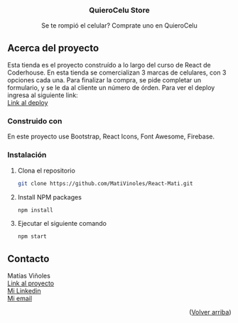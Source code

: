 <a name="readme-top"></a>

<!-- PROJECT LOGO -->
<br />
<div align="center">

  <h3 align="center">QuieroCelu Store</h3>

  <p align="center">
   Se te rompió el celular? Comprate uno en QuieroCelu
  </p>
</div>


## Acerca del proyecto

Esta tienda es el proyecto construído a lo largo del curso de React de Coderhouse. En esta tienda se comercializan 3 marcas de celulares, con 3 opciones
cada una. Para finalizar la compra, se pide completar un formulario, y se le da al cliente un número de órden.
Para ver el deploy ingresa al siguiente link:<br>
<a href="https://quiero-celu.netlify.app/">Link al deploy</a><br>


### Construido con

En este proyecto use Bootstrap, React Icons, Font Awesome, Firebase.

### Instalación

1. Clona el repositorio
   ```sh
   git clone https://github.com/MatiVinoles/React-Mati.git
   ```
2. Install NPM packages
   ```sh
   npm install
   ```
3. Ejecutar el siguiente comando
   ```sh
   npm start
   ```

## Contacto

Matías Viñoles<br>
<a href="https://github.com/MatiVinoles/React-Mati.git">Link al proyecto</a><br>
<a href="https://www.linkedin.com/in/matias-vi%C3%B1oles-609a3b18a/">Mi Linkedin</a><br>
<a href="mailto:vinolesmatias@gmail.com">Mi email</a>


<p align="right">(<a href="#readme-top">Volver arriba</a>)</p>
